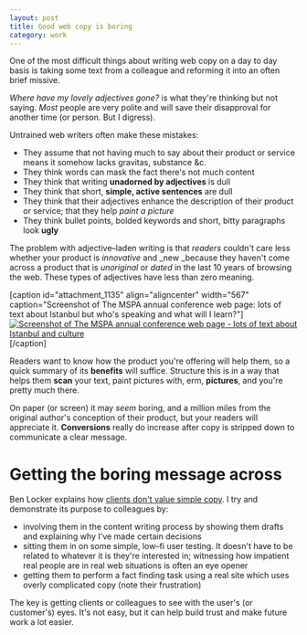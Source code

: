 ```yaml
---
layout: post
title: Good web copy is boring
category: work
---
```


One of the most difficult things about writing web copy on a day to day basis is taking some text from a colleague and reforming it into an often brief missive.

_Where have my lovely adjectives gone?_ is what they're thinking but not saying. _Most_ people are very polite and will save their disapproval for another time (or person. But I digress).

Untrained web writers often make these mistakes:

- They assume that not having much to say about their product or service means it somehow lacks gravitas, substance &c.
- They think words can mask the fact there's not much content
- They think that writing **unadorned by adjectives** is dull
- They think that short, **simple, active sentences** are dull
- They think that their adjectives enhance the description of their product or service; that they help _paint a picture_
- They think bullet points, bolded keywords and short, bitty paragraphs look **ugly**

The problem with adjective–laden writing is that _readers_ couldn't care less whether your product is _innovative_ and _new _because they haven't come across a product that is _unoriginal_ or _dated_ in the last 10 years of browsing the web. These types of adjectives have less than zero meaning.

[caption id="attachment_1135" align="aligncenter" width="567" caption="Screenshot of The MSPA annual conference web page: lots of text about Istanbul but who's speaking and what will I learn?"][![Screenshot of The MSPA annual conference web page - lots of text about Istanbul and culture](http://leonpaternoster.com/wp-content/uploads/2010/05/mspa1.jpg)](http://www.mspa-eu.org/events/)[/caption]

Readers want to know how the product you're offering will help them, so a quick summary of its **benefits** will suffice. Structure this is in a way that helps them **scan** your text, paint pictures with, erm, **pictures**, and you're pretty much there.

On paper (or screen) it may _seem_ boring, and a million miles from the original author's conception of their product, but your readers will appreciate it. **Conversions** really do increase after copy is stripped down to communicate a clear message.


# Getting the boring message across


Ben Locker explains how [clients don't value simple copy](http://benlocker.co.uk/the-best-copywriting-so-simple-people-wont-pay-for-it/). I try and demonstrate its purpose to colleagues by:

- involving them in the content writing process by showing them drafts and explaining why I've made certain decisions
- sitting them in on some simple, low–fi user testing. It doesn't have to be related to whatever it is they're interested in; witnessing how impatient real people are in real web situations is often an eye opener
- getting them to perform a fact finding task using a real site which uses overly complicated copy (note their frustration)

The key is getting clients or colleagues to see with the user's (or customer's) eyes. It's not easy, but it can help build trust and make future work a lot easier.

